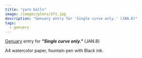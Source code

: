 ```yaml
---
title: "yarn balls"
image: /images/plots/371.jpg
description: "Genuary entry for 'Single curve only.' (JAN.8)"
tags:
  - genuary
---
```


[Genuary](https://genuary.art/) entry for **_"Single curve only."_** (JAN.8)

A4 watercolor paper, fountain pen with Black ink.
